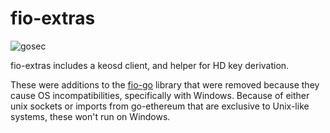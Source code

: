 # fio-extras
![gosec](https://github.com/frameloss/fio-extras/workflows/Run%20Gosec/badge.svg)

fio-extras includes a keosd client, and helper for HD key derivation.

These were additions to the [fio-go](https://github.com/fioprotocol/fio-go) library that were removed because they
cause OS incompatibilities, specifically with Windows. Because of either unix sockets or imports from
go-ethereum that are exclusive to Unix-like systems, these won't run on Windows.

